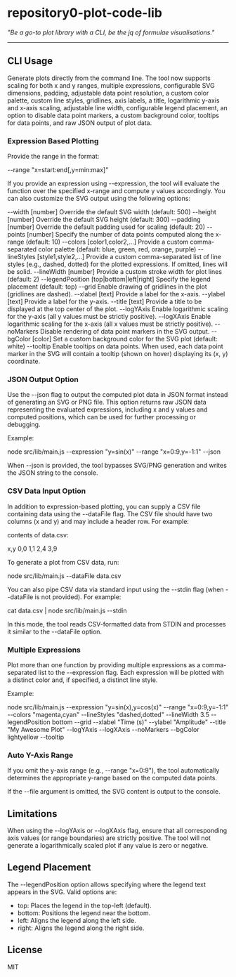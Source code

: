 # repository0-plot-code-lib

_"Be a go-to plot library with a CLI, be the jq of formulae visualisations."_

---

## CLI Usage

Generate plots directly from the command line. The tool now supports scaling for both x and y ranges, multiple expressions, configurable SVG dimensions, padding, adjustable data point resolution, a custom color palette, custom line styles, gridlines, axis labels, a title, logarithmic y-axis and x-axis scaling, adjustable line width, configurable legend placement, an option to disable data point markers, a custom background color, tooltips for data points, and raw JSON output of plot data.

### Expression Based Plotting

Provide the range in the format:

  --range "x=start:end[,y=min:max]"

If you provide an expression using --expression, the tool will evaluate the function over the specified x-range and compute y values accordingly. You can also customize the SVG output using the following options:

  --width [number]             Override the default SVG width (default: 500)
  --height [number]            Override the default SVG height (default: 300)
  --padding [number]           Override the default padding used for scaling (default: 20)
  --points [number]            Specify the number of data points computed along the x-range (default: 10)
  --colors [color1,color2,...] Provide a custom comma-separated color palette (default: blue, green, red, orange, purple)
  --lineStyles [style1,style2,...] Provide a custom comma-separated list of line styles (e.g., dashed, dotted) for the plotted expressions. If omitted, lines will be solid.
  --lineWidth [number]         Provide a custom stroke width for plot lines (default: 2)
  --legendPosition [top|bottom|left|right]  Specify the legend placement (default: top)
  --grid                     Enable drawing of gridlines in the plot (gridlines are dashed).
  --xlabel [text]              Provide a label for the x-axis.
  --ylabel [text]              Provide a label for the y-axis.
  --title [text]               Provide a title to be displayed at the top center of the plot.
  --logYAxis                 Enable logarithmic scaling for the y-axis (all y values must be strictly positive).
  --logXAxis                 Enable logarithmic scaling for the x-axis (all x values must be strictly positive).
  --noMarkers                Disable rendering of data point markers in the SVG output.
  --bgColor [color]          Set a custom background color for the SVG plot (default: white)
  --tooltip                  Enable tooltips on data points. When used, each data point marker in the SVG will contain a tooltip (shown on hover) displaying its (x, y) coordinate.

### JSON Output Option

Use the --json flag to output the computed plot data in JSON format instead of generating an SVG or PNG file. This option returns raw JSON data representing the evaluated expressions, including x and y values and computed positions, which can be used for further processing or debugging.

Example:

  node src/lib/main.js --expression "y=sin(x)" --range "x=0:9,y=-1:1" --json

When --json is provided, the tool bypasses SVG/PNG generation and writes the JSON string to the console.

### CSV Data Input Option

In addition to expression-based plotting, you can supply a CSV file containing data using the --dataFile flag. The CSV file should have two columns (x and y) and may include a header row. For example:

contents of data.csv:

  x,y
  0,0
  1,1
  2,4
  3,9

To generate a plot from CSV data, run:

  node src/lib/main.js --dataFile data.csv

You can also pipe CSV data via standard input using the --stdin flag (when --dataFile is not provided). For example:

  cat data.csv | node src/lib/main.js --stdin

In this mode, the tool reads CSV-formatted data from STDIN and processes it similar to the --dataFile option.

### Multiple Expressions

Plot more than one function by providing multiple expressions as a comma-separated list to the --expression flag. Each expression will be plotted with a distinct color and, if specified, a distinct line style.

Example:

  node src/lib/main.js --expression "y=sin(x),y=cos(x)" --range "x=0:9,y=-1:1" --colors "magenta,cyan" --lineStyles "dashed,dotted" --lineWidth 3.5 --legendPosition bottom --grid --xlabel "Time (s)" --ylabel "Amplitude" --title "My Awesome Plot" --logYAxis --logXAxis --noMarkers --bgColor lightyellow --tooltip

### Auto Y-Axis Range

If you omit the y-axis range (e.g., --range "x=0:9"), the tool automatically determines the appropriate y-range based on the computed data points.

If the --file argument is omitted, the SVG content is output to the console.

## Limitations

When using the --logYAxis or --logXAxis flag, ensure that all corresponding axis values (or range boundaries) are strictly positive. The tool will not generate a logarithmically scaled plot if any value is zero or negative.

## Legend Placement

The --legendPosition option allows specifying where the legend text appears in the SVG. Valid options are:

- top: Places the legend in the top-left (default).
- bottom: Positions the legend near the bottom.
- left: Aligns the legend along the left side.
- right: Aligns the legend along the right side.

## License

MIT
